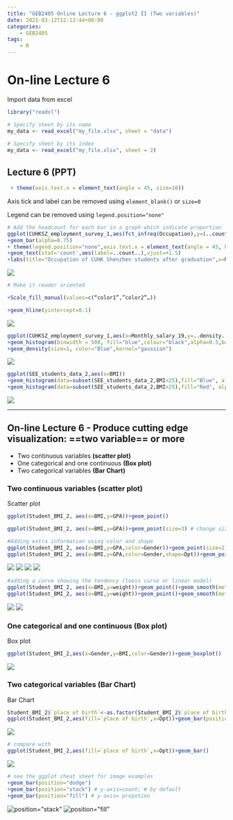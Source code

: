 ```yaml
---
title: "GEB2405 Online Lecture 6 - ggplot2 II (Two variables)"
date: 2021-03-12T12:13:44+08:00
categories:
    - GEB2405
tags:
    - R
---
```


# On-line Lecture 6

Import data from excel

```R
library("readxl")

# Specify sheet by its name
my_data <- read_excel("my_file.xlsx", sheet = "data")
  
# Specify sheet by its index
my_data <- read_excel("my_file.xlsx", sheet = 2)
```



## Lecture 6 (PPT)

```R
 + theme(axis.text.x = element_text(angle = 45, size=10))
```

Axis tick and label can be removed using `element_blank()` or `size=0` 

Legend can be removed using `legend.position="none"` 

```R
# Add the headcount for each bar in a graph which indicate proportion
ggplot(CUHKSZ_employment_survey_1,aes(fct_infreq(Occupation),y=(..count..)/sum(..count..),fill=Occupation))
+geom_bar(alpha=0.75)
+ theme(legend.position="none",axis.text.x = element_text(angle = 45, hjust = 1,size=9))
+geom_text(stat='count',aes(label=..count..),vjust=+1.5)
+labs(title="Occupation of CUHK Shenzhen students after graduation",x=NULL, y="Proportion")
```

![](ppt_1.png)


```R
# Make it reader oriented

+Scale_fill_manual(values=c(“color1”,”color2”…))

+geom_hline(yintercept=0.1)
```

![](ppt_2.png)

```R
ggplot(CUHKSZ_employment_survey_1,aes(x=Monthly_salary_19,y=..density..))
+geom_histogram(binwidth = 500, fill="blue",colour="black",alpha=0.5,boundary=8000)
+geom_density(size=1, color="Blue",kernel="gaussian")
```

![](ppt_3.png)

```R
ggplot(SEE_students_data_2,aes(x=BMI))
+geom_histogram(data=subset(SEE_students_data_2,BMI<25),fill="Blue", alpha=0.5,binwidth = 1,color="Black")
+geom_histogram(data=subset(SEE_students_data_2,BMI>25),fill="Red", alpha=0.5,binwidth = 1,color="Black")
```

![](ppt_4.png)


---

## On-line Lecture 6 - Produce cutting edge visualization: ==two variable== or more

* Two continuous variables **(scatter plot)** 
* One categorical and one continuous **(Box plot)** 
* Two categorical variables **(Bar Chart)** 

### Two continuous variables (scatter plot)

Scatter plot

```R
ggplot(Student_BMI_2, aes(x=BMI,y=GPA))+geom_point()

ggplot(Student_BMI_2, aes(x=BMI,y=GPA))+geom_point(size=3) # change size of the point

#Adding extra information using color and shape
ggplot(Student_BMI_2, aes(x=BMI,y=GPA,color=Gender))+geom_point(size=2)
ggplot(Student_BMI_2, aes(x=BMI,y=GPA,color=Gender,shape=Dpt))+geom_point(size=2)
```

![](1.png)
![](2.png)
![](3.png)
![](4.png)

```R
#adding a curve showing the tendency (loess curve or linear model)
ggplot(Student_BMI_2, aes(x=BMI,y=weight))+geom_point()+geom_smooth(method="lm")
ggplot(Student_BMI_2, aes(x=BMI,y=weight))+geom_point()+geom_smooth(method="loess")
```

![](5.png)
![](6.png)

### One categorical and one continuous (Box plot)

Box plot

```R
ggplot(Student_BMI_2,aes(x=Gender,y=BMI,color=Gender))+geom_boxplot()
```

![](7.png)



### Two categorical variables (Bar Chart)

Bar Chart

```R
Student_BMI_2$`place of birth`<-as.factor(Student_BMI_2$`place of birth`)
ggplot(Student_BMI_2,aes(fill=`place of birth`,x=Dpt))+geom_bar(position="dodge")
```

![](8.png)

```R
# compare with
ggplot(Student_BMI_2,aes(fill=`place of birth`,x=Dpt))+geom_bar()
```

![](9.png)

```R
# see the ggplot cheat sheet for image examples
+geom_bar(position="dodge")
+geom_bar(position="stack") # y-axis=count; # by default
+geom_bar(position="fill") # y-axis= propotion
```

![position="stack"](10.png)
![position="fill"](11.png)

